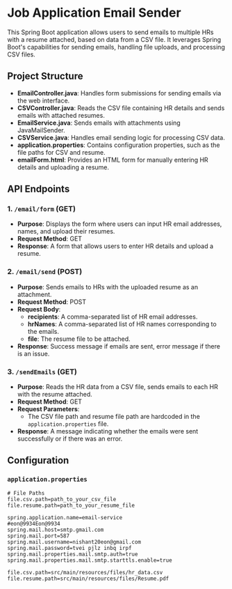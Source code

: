 # Job Application Email Sender

This Spring Boot application allows users to send emails to multiple HRs with a resume attached, based on data from a CSV file. It leverages Spring Boot's capabilities for sending emails, handling file uploads, and processing CSV files.

## Project Structure

- **EmailController.java**: Handles form submissions for sending emails via the web interface.
- **CSVController.java**: Reads the CSV file containing HR details and sends emails with attached resumes.
- **EmailService.java**: Sends emails with attachments using JavaMailSender.
- **CSVService.java**: Handles email sending logic for processing CSV data.
- **application.properties**: Contains configuration properties, such as the file paths for CSV and resume.
- **emailForm.html**: Provides an HTML form for manually entering HR details and uploading a resume.

## API Endpoints

### 1. `/email/form` (GET)

- **Purpose**: Displays the form where users can input HR email addresses, names, and upload their resumes.
- **Request Method**: GET
- **Response**: A form that allows users to enter HR details and upload a resume.

### 2. `/email/send` (POST)

- **Purpose**: Sends emails to HRs with the uploaded resume as an attachment.
- **Request Method**: POST
- **Request Body**:
  - **recipients**: A comma-separated list of HR email addresses.
  - **hrNames**: A comma-separated list of HR names corresponding to the emails.
  - **file**: The resume file to be attached.
- **Response**: Success message if emails are sent, error message if there is an issue.

### 3. `/sendEmails` (GET)

- **Purpose**: Reads the HR data from a CSV file, sends emails to each HR with the resume attached.
- **Request Method**: GET
- **Request Parameters**:
  - The CSV file path and resume file path are hardcoded in the `application.properties` file.
- **Response**: A message indicating whether the emails were sent successfully or if there was an error.

## Configuration

### `application.properties`

```properties
# File Paths
file.csv.path=path_to_your_csv_file
file.resume.path=path_to_your_resume_file

spring.application.name=email-service
#eon@9934Eon@9934
spring.mail.host=smtp.gmail.com
spring.mail.port=587
spring.mail.username=nishant20eon@gmail.com
spring.mail.password=tvei pjlz inbq irpf
spring.mail.properties.mail.smtp.auth=true
spring.mail.properties.mail.smtp.starttls.enable=true

file.csv.path=src/main/resources/files/hr_data.csv
file.resume.path=src/main/resources/files/Resume.pdf



